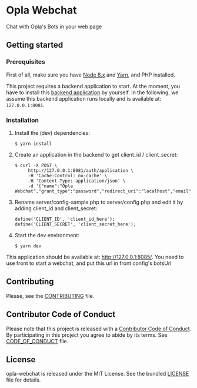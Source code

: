 # Opla Webchat
Chat with Opla's Bots in your web page 

## Getting started

### Prerequisites

First of all, make sure you have [Node 8.x](https://nodejs.org/en/download/) and
[Yarn](https://yarnpkg.com/en/docs/install), and PHP installed.

This project requires a backend application to start. At the moment, you have to
install this [backend application](https://github.com/Opla/backend) by yourself.
In the following, we assume this backend application runs locally and is
available at: `127.0.0.1:8081`.

### Installation

1. Install the (dev) dependencies:

    ```
    $ yarn install
    ```

2. Create an application in the backend to get client_id / client_secret:

   ```
   $ curl -X POST \
        http://127.0.0.1:8081/auth/application \
        -H 'Cache-Control: no-cache' \
        -H 'Content-Type: application/json' \
        -d '{"name":"Opla Webchat","grant_type":"password","redirect_uri":"localhost","email":"bob@email.com"}'
   ```

4. Rename server/config-sample.php to server/config.php and edit it by adding client_id and client_secret:

    ```
    define('CLIENT_ID', 'client_id_here');
    define('CLIENT_SECRET', 'client_secret_here');
    ```
  
3. Start the dev environment:

    ```
    $ yarn dev
    ```

This application should be available at: http://127.0.0.1:8085/.
You need to use front to start a webchat, and put this url in front config's botsUrl


## Contributing

Please, see the [CONTRIBUTING](CONTRIBUTING.md) file.


## Contributor Code of Conduct

Please note that this project is released with a [Contributor Code of
Conduct](http://contributor-covenant.org/). By participating in this project you
agree to abide by its terms. See [CODE_OF_CONDUCT](CODE_OF_CONDUCT.md) file.


## License

opla-webchat is released under the MIT License. See the bundled
[LICENSE](LICENSE) file for details.